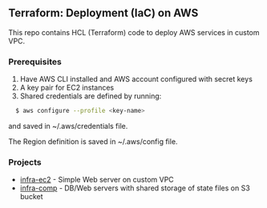 ## Terraform: Deployment (IaC) on AWS ##

This repo contains HCL (Terraform) code to deploy AWS services in custom VPC.

### Prerequisites ###
  1. Have AWS CLI installed and AWS account configured with secret keys
  2. A key pair for EC2 instances
  3. Shared credentials are defined by running:
``` bash
  $ aws configure --profile <key-name>
```
and saved in ~/.aws/credentials file.

The Region definition is saved in ~/.aws/config file.
 
### Projects ###

* [infra-ec2](https://github.com/serg239/terraform/blob/master/aws/infra-ec2) - Simple Web server on custom VPC
* [infra-comp](https://github.com/serg239/terraform/blob/master/aws/infra-comp) - DB/Web servers with shared storage of state files on S3 bucket
